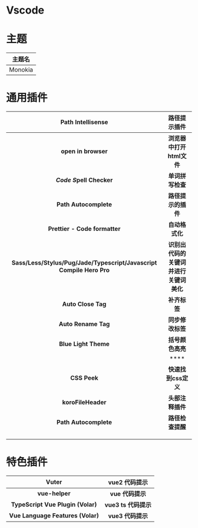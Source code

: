 # Vscode

# 主题

| 主题名  |
| :-----: |
| Monokia |



# 通用插件

|                      Path Intellisense                       |              路径提示插件              |
| :----------------------------------------------------------: | :------------------------------------: |
|                     **open in browser**                      |        **浏览器中打开html文件**        |
|                   ***Code S*pell Checker**                   |            **单词拼写检查**            |
|                    **Path Autocomplete**                     |           **路径提示的插件**           |
|                **Prettier - Code formatter**                 |             **自动格式化**             |
| **Sass/Less/Stylus/Pug/Jade/Typescript/Javascript Compile Hero Pro** | **识别出代码的关键词并进行关键词美化** |
|                      **Auto Close Tag**                      |              **补齐标签**              |
|                     **Auto Rename Tag**                      |            **同步修改标签**            |
|                     **Blue Light Theme**                     |            **括号颜色高亮**            |
|                                                              |                  ****                  |
|                         **CSS Peek**                         |          **快速找到css定义**           |
|                      **koroFileHeader**                      |            **头部注释插件**            |
|                    **Path Autocomplete**                     |            **路径检查提醒**            |
|                                                              |                                        |
|                                                              |                                        |
|                                                              |                                        |



# 特色插件

|               Vuter               |    vue2 代码提示     |
| :-------------------------------: | :------------------: |
|          **vue-helper**           |   **vue 代码提示**   |
| **TypeScript Vue Plugin (Volar)** | **vue3 ts 代码提示** |
| **Vue Language Features (Volar)** |  **vue3  代码提示**  |